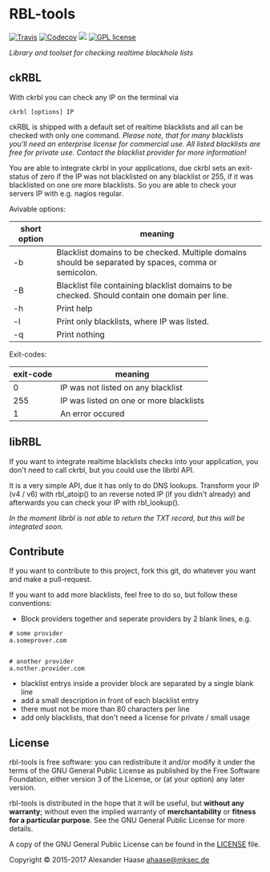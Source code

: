 # RBL-tools

[![Travis](https://img.shields.io/travis/alehaa/rbl-tools/master.svg?style=flat-square)](https://travis-ci.org/alehaa/rbl-tools)
[![Codecov](https://img.shields.io/codecov/c/github/alehaa/rbl-tools.svg?style=flat-square)](https://codecov.io/github/alehaa/rbl-tools?branch=master)
[![](https://img.shields.io/github/issues-raw/alehaa/rbl-tools.svg?style=flat-square)](https://github.com/alehaa/rbl-tools/issues)
[![GPL license](http://img.shields.io/badge/license-GPL-blue.svg?style=flat-square)](LICENSE)

*Library and toolset for checking realtime blackhole lists*


## ckRBL

With ckrbl you can check any IP on the terminal via
```
ckrbl [options] IP
```

ckRBL is shipped with a default set of realtime blacklists and all can be checked with only one command. *Please note, that for many blacklists you'll need an enterprise license for commercial use. All listed blacklists are free for private use. Contact the blacklist provider for more information!*

You are able to integrate ckrbl in your applications, due ckrbl sets an exit-status of zero if the IP was not blacklisted on any blacklist or 255, if it was blacklisted on one ore more blacklists. So you are able to check your servers IP with e.g. nagios regular.

Avivable options:

| short option | meaning |
| ------------ | ------- |
| -b           | Blacklist domains to be checked. Multiple domains should be separated by spaces, comma or semicolon. |
| -B           | Blacklist file containing blacklist domains to be checked. Should contain one domain per line. |
| -h           | Print help |
| -l           | Print only blacklists, where IP was listed. |
| -q           | Print nothing |

Exit-codes:

| exit-code | meaning |
| --------- | ------- |
| 0         | IP was not listed on any blacklist |
| 255       | IP was listed on one or more blacklists |
| 1         | An error occured |


## libRBL

If you want to integrate realtime blacklists checks into your application, you don't need to call ckrbl, but you could use the librbl API.

It is a very simple API, due it has only to do DNS lookups. Transform your IP (v4 / v6) with rbl_atoip() to an reverse noted IP (if you didn't already) and afterwards you can check your IP with rbl_lookup().

*In the moment librbl is not able to return the TXT record, but this will be integrated soon.*


## Contribute

If you want to contribute to this project, fork this git, do whatever you want and make a pull-request.

If you want to add more blacklists, feel free to do so, but follow these conventions:

- Block providers together and seperate providers by 2 blank lines, e.g.
```
# some provider
a.someprover.com


# another provider
a.nother.provider.com
```

- blacklist entrys inside a provider block are separated by a single blank line
- add a small description in front of each blacklist entry
- there must not be more than 80 characters per line
- add only blacklists, that don't need a license for private / small usage


## License

rbl-tools is free software: you can redistribute it and/or modify it under the terms of the GNU General Public License as published by the Free Software Foundation, either version 3 of the License, or (at your option) any later version.

rbl-tools is distributed in the hope that it will be useful, but **without any warranty**; without even the implied warranty of **merchantability** or **fitness for a particular purpose**. See the GNU General Public License for more details.

A copy of the GNU General Public License can be found in the [LICENSE](LICENSE) file.

Copyright &copy; 2015-2017 Alexander Haase <ahaase@mksec.de>
